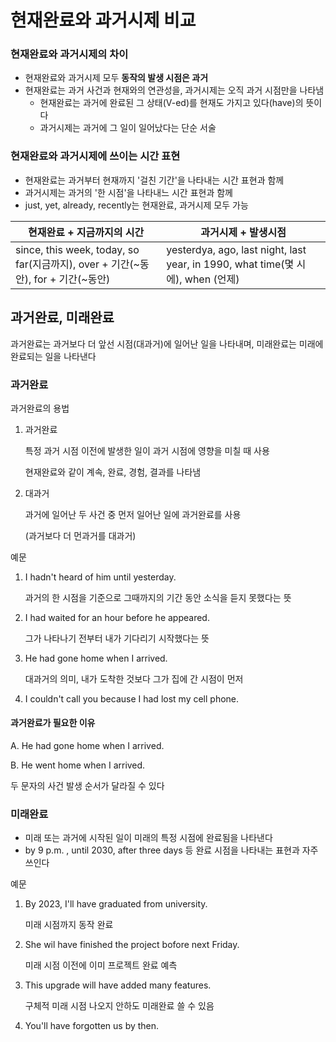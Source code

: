# 현재완료와 과거시제 비교

### 현재완료와 과거시제의 차이

- 현재완료와 과거시제 모두 **동작의 발생 시점은 과거**
- 현재완료는 과거 사건과 현재와의 연관성을, 과거시제는 오직 과거 시점만을 나타냄
  - 현재완료는 과거에 완료된 그 상태(V-ed)를 현재도 가지고 있다(have)의 뜻이다
  - 과거시제는 과거에 그 일이 일어났다는 단순 서술



### 현재완료와 과거시제에 쓰이는 시간 표현

- 현재완료는 과거부터 현재까지 '걸친 기간'을 나타내는 시간 표현과 함께
- 과거시제는 과거의 '한 시점'을 나타내느 시간 표현과 함께
- just, yet, already, recently는 현재완료, 과거시제 모두 가능

| 현재완료 + 지금까지의 시간                                   | 과거시제 + 발생시점                                          |
| ------------------------------------------------------------ | ------------------------------------------------------------ |
| since, this week, today, so far(지금까지), over + 기간(~동안), for + 기간(~동안) | yesterdya, ago, last night, last year, in 1990, what time(몇 시에), when (언제) |



## 과거완료, 미래완료

과거완료는 과거보다 더 앞선 시점(대과거)에 일어난 일을 나타내며, 미래완료는 미래에 완료되는 일을 나타낸다

### 과거완료

과거완료의 용법

1. 과거완료

   특정 과거 시점 이전에 발생한 일이 과거 시점에 영향을 미칠 때 사용

   현재완료와 같이 계속, 완료, 경험, 결과를 나타냄

2. 대과거

   과거에 일어난 두 사건 중 먼저 일어난 일에 과거완료를 사용

   (과거보다 더 먼과거를 대과거)



예문

1. I hadn't heard of him until yesterday.

   과거의 한 시점을 기준으로 그때까지의 기간 동안 소식을 듣지 못했다는 뜻

2. I had waited for an hour before he appeared.

   그가 나타나기 전부터 내가 기다리기 시작했다는 뜻

3. He had gone home when I arrived.

   대과거의 의미, 내가 도착한 것보다 그가 집에 간 시점이 먼저

4. I couldn't call you because I had lost my cell phone.



#### 과거완료가 필요한 이유

A. He had gone home when I arrived.

B. He went home when I arrived.

두 문자의 사건 발생 순서가 달라질 수 있다



### 미래완료

- 미래 또는 과거에 시작된 일이 미래의 특정 시점에 완료됨을 나타낸다
- by 9 p.m. , until 2030, after three days 등 완료 시점을 나타내는 표현과 자주 쓰인다

예문

1. By 2023, I'll have graduated from university.

   미래 시점까지 동작 완료

2. She wil have finished the project bofore next Friday.

   미래 시점 이전에 이미 프로젝트 완료 예측

3. This upgrade will have added many features.

   구체적 미래 시점 나오지 안하도 미래완료 쓸 수 있음

4. You'll have forgotten us by then.